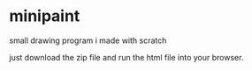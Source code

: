 # minipaint
small drawing program i made with scratch

just download the zip file and run the html file into your browser.
